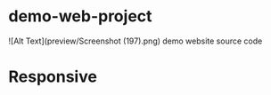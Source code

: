 # demo-web-project
![Alt Text](preview/Screenshot (197).png)
demo website source code
# Responsive 

